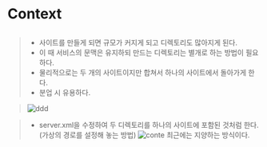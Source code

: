 # Context

##
> - 사이트를 만들게 되면 규모가 커지게 되고 디렉토리도 많아지게 된다.
> - 이 때 서비스의 문맥은 유지하되 만드는 디렉토리는 별개로 하는 방법이 필요하다. 
> - 물리적으로는 두 개의 사이트이지만 합쳐서 하나의 사이트에서 돌아가게 한다.
> - 분업 시 유용하다.

> ![ddd](https://user-images.githubusercontent.com/62707891/163198376-50d6def6-9db0-4a63-a999-07a2b2e5a657.png)

> - server.xml을 수정하여 두 디렉토리를 하나의 사이트에 포함된 것처럼 한다.(가상의 경로를 설정해 놓는 방법)
> ![conte](https://user-images.githubusercontent.com/62707891/163200390-006d073d-b58a-4292-bcd6-5515481621a2.png)
> 최근에는 지양하는 방식이다.

